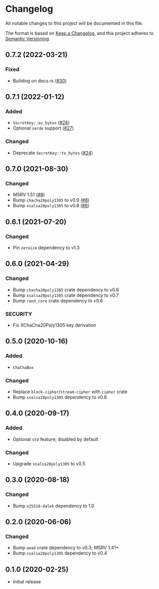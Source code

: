 # Changelog
All notable changes to this project will be documented in this file.

The format is based on [Keep a Changelog](https://keepachangelog.com/en/1.0.0/),
and this project adheres to [Semantic Versioning](https://semver.org/spec/v2.0.0.html).

## 0.7.2 (2022-03-21)
### Fixed
- Building on docs.rs ([#30])

[#30]: https://github.com/RustCrypto/nacl-compat/pull/30

## 0.7.1 (2022-01-12)
### Added
- `SecretKey::as_bytes` ([#24])
- Optional `serde` support ([#27])

### Changed
- Deprecate `SecretKey::to_bytes` ([#24])

[#24]: https://github.com/RustCrypto/nacl-compat/pull/24
[#27]: https://github.com/RustCrypto/nacl-compat/pull/27

## 0.7.0 (2021-08-30)
### Changed
- MSRV 1.51 ([#8])
- Bump `chacha20poly1305` to v0.9 ([#8])
- Bump `xsalsa20poly1305` to v0.8 ([#8])

[#8]: https://github.com/RustCrypto/nacl-compat/pull/8

## 0.6.1 (2021-07-20)
### Changed
- Pin `zeroize` dependency to v1.3

## 0.6.0 (2021-04-29)
### Changed
- Bump `chacha20poly1305` crate dependency to v0.8
- Bump `xsalsa20poly1305` crate dependency to v0.7
- Bump `rand_core` crate dependency to v0.6

### SECURITY
- Fix XChaCha20Poly1305 key derivation

## 0.5.0 (2020-10-16)
### Added
- `ChaChaBox`

### Changed
- Replace `block-cipher`/`stream-cipher` with `cipher` crate
- Bump `xsalsa20poly1305` dependency to v0.6

## 0.4.0 (2020-09-17)
### Added
- Optional `std` feature; disabled by default

### Changed
- Upgrade `xsalsa20poly1305` to v0.5

## 0.3.0 (2020-08-18)
### Changed
- Bump `x25519-dalek` dependency to 1.0

## 0.2.0 (2020-06-06)
### Changed
- Bump `aead` crate dependency to v0.3; MSRV 1.41+
- Bump `xsalsa20poly1305` dependency to v0.4

## 0.1.0 (2020-02-25)
- Initial release
